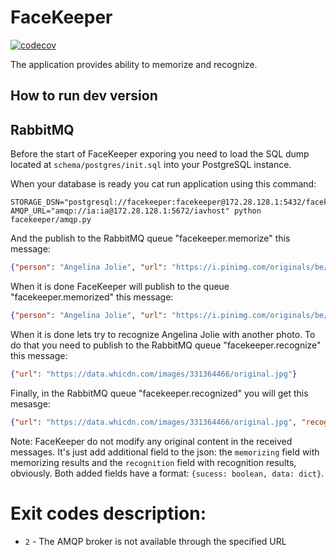 # FaceKeeper

[![codecov](https://codecov.io/gh/dairlair/facekeeper/branch/master/graph/badge.svg)](https://codecov.io/gh/dairlair/facekeeper)

The application provides ability to memorize and recognize.

## How to run dev version

## RabbitMQ

Before the start of FaceKeeper exporing you need to load the SQL dump located at `schema/postgres/init.sql` into your PostgreSQL instance.

When your database is ready you cat run application using this command:
```shell script
STORAGE_DSN="postgresql://facekeeper:facekeeper@172.28.128.1:5432/facekeeper" AMQP_URL="amqp://ia:ia@172.28.128.1:5672/iavhost" python facekeeper/amqp.py
```

And the publish to the RabbitMQ queue "facekeeper.memorize" this message:
```json
{"person": "Angelina Jolie", "url": "https://i.pinimg.com/originals/be/ab/f3/beabf3c712d56235cc65d91ea439aaab.jpg"}
```

When it is done FaceKeeper will publish to the queue "facekeeper.memorized" this message:
```json
{"person": "Angelina Jolie", "url": "https://i.pinimg.com/originals/be/ab/f3/beabf3c712d56235cc65d91ea439aaab.jpg", "memorizing": {"success": true, "data": {"id": "b295b5b5-8325-4f8b-b33e-6fd582554d52", "digest": "9780859586097eea39ac14c37e644f0b9cfe66f3bb57a9d6149df300b0757323"}}}
```

When it is done lets try to recognize Angelina Jolie with another photo.
To do that you need to publish to the RabbitMQ queue "facekeeper.recognize" this message:
```json
{"url": "https://data.whicdn.com/images/331364466/original.jpg"}
```

Finally, in the RabbitMQ queue "facekeeper.recognized" you will get this mesasge:
```json
{"url": "https://data.whicdn.com/images/331364466/original.jpg", "recognition": {"success": true, "data": {"person": "Angelina Jolie"}}}
```

Note: FaceKeeper do not modify any original content in the received messages. 
It's just add additional field to the json: the `memorizing` field with memorizing results and the `recognition` field with recognition results, obviously.
Both added fields have a format: `{sucess: boolean, data: dict}`.

# Exit codes description:

* `2` - The AMQP broker is not available through the specified URL